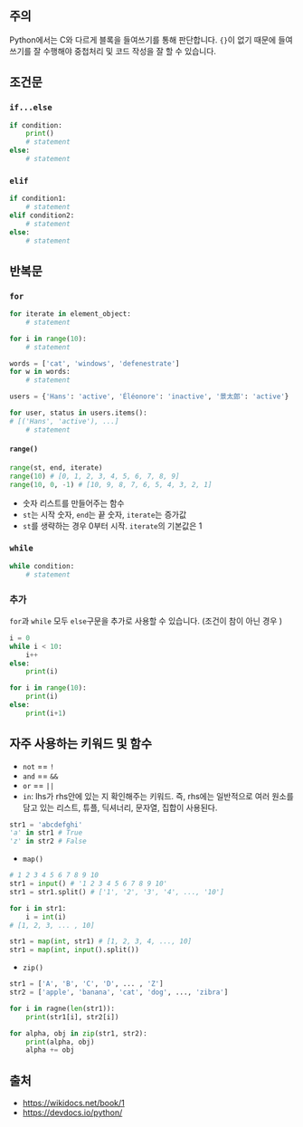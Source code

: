 ## 주의
Python에서는 C와 다르게 블록을 들여쓰기를 통해 판단합니다. `{}`이 없기 때문에 들여쓰기를 잘 수행해야 중첩처리 및 코드 작성을 잘 할 수 있습니다. 
## 조건문
### `if...else`
```python
if condition: 
	print()
	# statement
else:
	# statement
```
### `elif`
```python
if condition1: 
	# statement
elif condition2:
	# statement
else:
	# statement
```
## 반복문
### `for`
```python
for iterate in element_object:
	# statement

for i in range(10):
	# statement

words = ['cat', 'windows', 'defenestrate']
for w in words:
	# statement

users = {'Hans': 'active', 'Éléonore': 'inactive', '景太郎': 'active'}

for user, status in users.items():
# [('Hans', 'active'), ...]
	# statement
```
#### `range()`
```python
range(st, end, iterate)
range(10) # [0, 1, 2, 3, 4, 5, 6, 7, 8, 9]
range(10, 0, -1) # [10, 9, 8, 7, 6, 5, 4, 3, 2, 1]
```
+ 숫자 리스트를 만들어주는 함수
+ `st`는 시작 숫자, `end`는 끝 숫자, `iterate`는 증가값
+ `st`를 생략하는 경우 0부터 시작. `iterate`의 기본값은 1
### `while`
```python
while condition:
	# statement
```
### 추가
`for`과 `while` 모두 `else`구문을 추가로 사용할 수 있습니다. (조건이 참이 아닌 경우 )

```python
i = 0
while i < 10:
	i++
else: 
	print(i)

for i in range(10):
	print(i)
else: 
	print(i+1)
```
## 자주 사용하는 키워드 및 함수
+ `not` ==  `!`
+ `and` == `&&`
+ `or` == `||`
+ `in`: lhs가 rhs안에 있는 지 확인해주는 키워드. 즉, rhs에는 일반적으로 여러 원소를 담고 있는 리스트, 튜플, 딕셔너리, 문자열, 집합이 사용된다.

```python
str1 = 'abcdefghi'
'a' in str1 # True
'z' in str2 # False
```
+ `map()`
```python
# 1 2 3 4 5 6 7 8 9 10
str1 = input() # '1 2 3 4 5 6 7 8 9 10'
str1 = str1.split() # ['1', '2', '3', '4', ..., '10']

for i in str1:
	i = int(i)
# [1, 2, 3, ... , 10]

str1 = map(int, str1) # [1, 2, 3, 4, ..., 10]
str1 = map(int, input().split())
```
+ `zip()`
```python
str1 = ['A', 'B', 'C', 'D', ... , 'Z']
str2 = ['apple', 'banana', 'cat', 'dog', ..., 'zibra']

for i in ragne(len(str1)):
	print(str1[i], str2[i])

for alpha, obj in zip(str1, str2):
	print(alpha, obj)
	alpha += obj
```


## 출처
+ https://wikidocs.net/book/1
+ https://devdocs.io/python/
